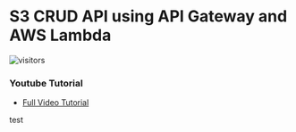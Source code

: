 # S3 CRUD API using API Gateway and AWS Lambda

![visitors](https://visitor-badge.glitch.me/badge?page_id=jacksonyuan-yt.s3-crud-api-gateway)

### Youtube Tutorial
* [Full Video Tutorial](https://youtu.be/Too-U4bcJEs)

test
